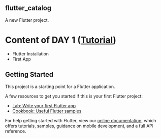 ## flutter_catalog

A new Flutter project. 

# Content of DAY 1 ([Tutorial](https://www.youtube.com/playlist?list=PLrjrqTcKCnhTXI2GyPkaQF47inLp6LoIC))

- Flutter Installation
- First App

## Getting Started

This project is a starting point for a Flutter application.

A few resources to get you started if this is your first Flutter project:

- [Lab: Write your first Flutter app](https://flutter.dev/docs/get-started/codelab)
- [Cookbook: Useful Flutter samples](https://flutter.dev/docs/cookbook)

For help getting started with Flutter, view our
[online documentation](https://flutter.dev/docs), which offers tutorials,
samples, guidance on mobile development, and a full API reference.
